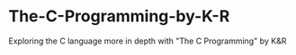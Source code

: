 # The-C-Programming-by-K-R
Exploring the C language more in depth with "The C Programming" by K&amp;R
